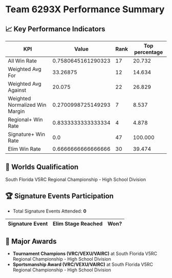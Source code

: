 # Team 6293X Performance Summary

## 📈 Key Performance Indicators
| KPI | Value | Rank | Top percentage |
| --- | ----- | ---- | ----- |
| All Win Rate | 0.7580645161290323 | 17 | 20.732 |
| Weighted Avg For | 33.26875 | 12 | 14.634 |
| Weighted Avg Against | 20.075 | 22 | 26.829 |
| Weighted Normalized Win Margin | 0.2700998725149293 | 7 | 8.537 |
| Regional+ Win Rate | 0.8333333333333334 | 4 | 4.878 |
| Signature+ Win Rate | 0.0 | 47 | 100.000 |
| Elim Win Rate | 0.6666666666666666 | 30 | 39.474 |


## 🎯 Worlds Qualification
South Florida V5RC Regional Championship - High School Division

## 🏆 Signature Events Participation
- Total Signature Events Attended: **0**

| Signature Event | Elim Stage Reached | Won? |
|:----------------|:-------------------|:----|


## 🥇 Major Awards
- **Tournament Champions (VRC/VEXU/VAIRC)** at South Florida V5RC Regional Championship - High School Division
- **Sportsmanship Award (VRC/VEXU/VAIRC)** at South Florida V5RC Regional Championship - High School Division

